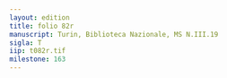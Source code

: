 ```yaml
---
layout: edition
title: folio 82r
manuscript: Turin, Biblioteca Nazionale, MS N.III.19
sigla: T
iip: t082r.tif
milestone: 163
---
```

